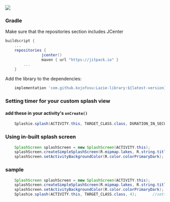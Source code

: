 [![](https://jitpack.io/v/kojofosu/Lazie-library.svg)](https://jitpack.io/#kojofosu/Lazie-library)

### Gradle

Make sure that the repositories section includes JCenter
```gradle
buildscript {
    ...
    repositories {
                jcenter() 
                maven { url "https://jitpack.io" }
        ...
    }
```
Add the library to the dependencies:

```groovy
    implementation 'com.github.kojofosu:Lazie-library:${latest-version}'
```

### Setting timer for your custom splash view
#### add these in your activity's  `onCreate()`
```java
    Splashie.splash(ACTIVITY.this, TARGET_CLASS.class, DURATION_IN_SECONDS);
```

### Using in-built splash screen
```java
    SplashScreen splashScreen = new SplashScreen(ACTIVITY.this);
    splashScreen.createSimpleSplashScreen(R.mipmap.lakes, R.string.title, R.string.message);
    splashScreen.setActivityBackgroundColor(R.color.colorPrimaryDark);   
```

### sample
```java
    SplashScreen splashScreen = new SplashScreen(ACTIVITY.this);       //initiating splashscreen or splash view
    splashScreen.createSimpleSplashScreen(R.mipmap.lakes, R.string.title, R.string.message);       //creating splashscreen
    splashScreen.setActivityBackgroundColor(R.color.colorPrimaryDark);             //changing background color for splashscreen
    Splashie.splash(ACTIVITY.this, TARGET_CLASS.class, 4);       //setting duration for splash screen
```